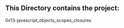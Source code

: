 This Directory contains the project:
-----------------------------------
0x13-javascript_objects_scopes_closures
